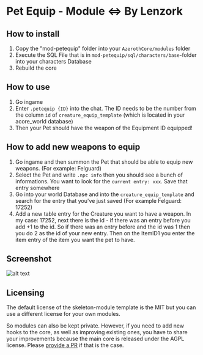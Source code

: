 # Pet Equip - Module <=> By Lenzork

## How to install

1. Copy the "mod-petequip" folder into your `AzerothCore/modules` folder
2. Execute the SQL File that is in `mod-petequip/sql/characters/base`-folder into your characters Database
2. Rebuild the core

## How to use

1. Go ingame
2. Enter `.petequip {ID}` into the chat. The ID needs to be the number from the column `id` of `creature_equip_template` (which is located in your acore_world database)
3. Then your Pet should have the weapon of the Equipment ID equipped!

## How to add new weapons to equip

1. Go ingame and then summon the Pet that should be able to equip new weapons. (For example: Felguard)
2. Select the Pet and write `.npc info` then you should see a bunch of informations. You want to look for the `current entry: xxx`. Save that entry somewhere
3. Go into your world Database and into the `creature_equip_template` and search for the entry that you've just saved (For example Felguard: 17252)
4. Add a new table entry for the Creature you want to have a weapon. In my case: 17252, next there is the id - if there was an entry before you add +1 to the id. So if there was an entry before and the id was 1 then you do 2 as the id of your new entry. Then on the ItemID1 you enter the item entry of the item you want the pet to have.

## Screenshot

![alt text](https://i.ibb.co/ctdWhyS/Wo-WScrn-Shot-062822-221436.jpg)

## Licensing

The default license of the skeleton-module template is the MIT but you can use a different license for your own modules.

So modules can also be kept private. However, if you need to add new hooks to the core, as well as improving existing ones, you have to share your improvements because the main core is released under the AGPL license. Please [provide a PR](https://www.azerothcore.org/wiki/How-to-create-a-PR) if that is the case.
